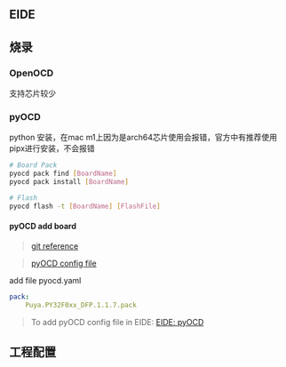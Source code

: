 ## EIDE


## 烧录
### OpenOCD
支持芯片较少


### pyOCD
python 安装，在mac m1上因为是arch64芯片使用会报错，官方中有推荐使用pipx进行安装，不会报错

```sh
# Board Pack
pyocd pack find [BoardName]
pyocd pack install [BoardName]

# Flash
pyocd flash -t [BoardName] [FlashFile]

```

#### pyOCD add board
> [git reference](https://github.com/jaydcarlson/py32-template)

> [pyOCD config file](https://pyocd.io/docs/configuration.html#config-file)

add file pyocd.yaml 

```yaml
pack:
    Puya.PY32F0xx_DFP.1.1.7.pack
```

> To add pyOCD config file in EIDE: [EIDE: pyOCD](https://em-ide.com/zh-cn/docs/modules/flasher#pyocd)

## 工程配置


